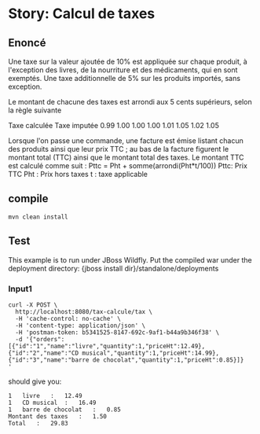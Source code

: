 # Story: Calcul de taxes


## Enoncé

Une taxe sur la valeur ajoutée de 10% est appliquée sur chaque produit, à l'exception des livres, de
la nourriture et des médicaments, qui en sont exemptés. Une taxe additionnelle de 5% sur les
produits importés, sans exception.

Le montant de chacune des taxes est arrondi aux 5 cents supérieurs, selon la règle suivante


Taxe calculée Taxe imputée
0.99 1.00
1.00 1.00
1.01 1.05
1.02 1.05

Lorsque l'on passe une commande, une facture est émise listant chacun des produits ainsi que leur
prix TTC ; au bas de la facture figurent le montant total (TTC) ainsi que le montant total des taxes.
Le montant TTC est calculé comme suit : Pttc = Pht + somme(arrondi(Pht*t/100)) Pttc: Prix TTC Pht :
Prix hors taxes t : taxe applicable



## compile
```
mvn clean install
```

## Test
This example is to run under JBoss Wildfly. Put the compiled war under the deployment directory: {jboss install dir}/standalone/deployments

### Input1
```
curl -X POST \
  http://localhost:8080/tax-calcule/tax \
  -H 'cache-control: no-cache' \
  -H 'content-type: application/json' \
  -H 'postman-token: b5341525-8147-692c-9af1-b44a9b346f38' \
  -d '{"orders":[{"id":"1","name":"livre","quantity":1,"priceHt":12.49},{"id":"2","name":"CD musical","quantity":1,"priceHt":14.99},{"id":"3","name":"barre de chocolat","quantity":1,"priceHt":0.85}]}
'
```

should give you:
```
1	livre	:	12.49
1	CD musical	:	16.49
1	barre de chocolat	:	0.85
Montant des taxes	:	1.50
Total	:	29.83
```
